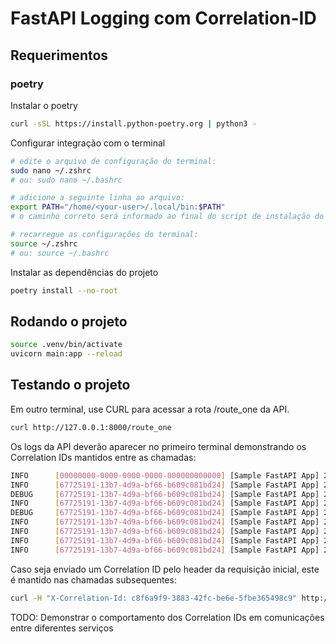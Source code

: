 # FastAPI Logging com  Correlation-ID


## Requerimentos

### poetry
Instalar o poetry

```bash
curl -sSL https://install.python-poetry.org | python3 -
```

Configurar integração com o terminal

```bash
# edite o arquivo de configuração do terminal:
sudo nano ~/.zshrc
# ou: sudo nano ~/.bashrc

# adicione a seguinte linha ao arquivo:
export PATH="/home/<your-user>/.local/bin:$PATH"
# o caminho correto será informado ao final do script de instalação do poetry

# recarregue as configurações do terminal:
source ~/.zshrc
# ou: source ~/.bashrc
```

Instalar as dependências do projeto

```bash
poetry install --no-root
```


## Rodando o projeto

```bash
source .venv/bin/activate
uvicorn main:app --reload
```


## Testando o projeto

Em outro terminal, use CURL para acessar a rota /route_one da API.

```bash
curl http://127.0.0.1:8000/route_one
```

Os logs da API deverão aparecer no primeiro terminal demonstrando os Correlation IDs mantidos entre as chamadas:
```bash
INFO      [00000000-0000-0000-0000-000000000000] [Sample FastAPI App] 2024-03-08 14:14:07,785 - Application startup complete.
INFO      [67725191-13b7-4d9a-bf66-b609c081bd24] [Sample FastAPI App] 2024-03-08 14:14:11,388 - Logging from route_one()
DEBUG     [67725191-13b7-4d9a-bf66-b609c081bd24] [Sample FastAPI App] 2024-03-08 14:14:11,389 - Request called with headers: {'X-Custom': '123', 'X-Correlation-Id': '67725191-13b7-4d9a-bf66-b609c081bd24'}
INFO      [67725191-13b7-4d9a-bf66-b609c081bd24] [Sample FastAPI App] 2024-03-08 14:14:11,392 - Logging from route_two()
DEBUG     [67725191-13b7-4d9a-bf66-b609c081bd24] [Sample FastAPI App] 2024-03-08 14:14:11,392 - Request called with headers: {'X-Custom': '123', 'X-Correlation-Id': '67725191-13b7-4d9a-bf66-b609c081bd24'}
INFO      [67725191-13b7-4d9a-bf66-b609c081bd24] [Sample FastAPI App] 2024-03-08 14:14:11,395 - Logging from route_three()
INFO      [67725191-13b7-4d9a-bf66-b609c081bd24] [Sample FastAPI App] 2024-03-08 14:14:11,397 - 127.0.0.1:34190 - "GET /route_three HTTP/1.1" 200 OK
INFO      [67725191-13b7-4d9a-bf66-b609c081bd24] [Sample FastAPI App] 2024-03-08 14:14:11,399 - 127.0.0.1:34188 - "GET /route_two HTTP/1.1" 200 OK
INFO      [67725191-13b7-4d9a-bf66-b609c081bd24] [Sample FastAPI App] 2024-03-08 14:14:11,401 - 127.0.0.1:34184 - "GET /route_one HTTP/1.1" 200 OK
```

Caso seja enviado um Correlation ID pelo header da requisição inicial, este é mantido nas chamadas subsequentes:
```bash
curl -H "X-Correlation-Id: c8f6a9f9-3883-42fc-be6e-5fbe365498c9" http://127.0.0.1:8000/route_one
```

TODO: Demonstrar o comportamento dos Correlation IDs em comunicações entre diferentes serviços
